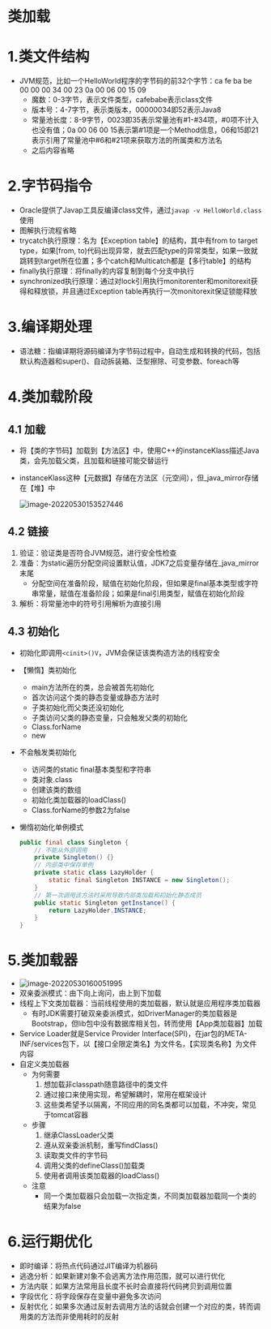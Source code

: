 # 类加载

# 1.类文件结构

- JVM规范，比如一个HelloWorld程序的字节码的前32个字节：ca fe ba be 00 00 00 34 00 23 0a 00 06 00 15 09
  - 魔数：0-3字节，表示文件类型，cafebabe表示class文件
  - 版本号：4-7字节，表示类版本，00000034即52表示Java8
  - 常量池长度：8-9字节，0023即35表示常量池有#1-#34项，#0项不计入也没有值；0a 00 06 00 15表示第#1项是一个Method信息，06和15即21表示引用了常量池中#6和#21项来获取方法的所属类和方法名
  - 之后内容省略

# 2.字节码指令

- Oracle提供了Javap工具反编译class文件，通过`javap -v HelloWorld.class`使用
- 图解执行流程省略
- trycatch执行原理：名为【Exception table】的结构，其中有from to target type，如果[from, to)代码出现异常，就去匹配type的异常类型，如果一致就跳转到target所在位置；多个catch和Multicatch都是【多行table】的结构
- finally执行原理：将finally的内容复制到每个分支中执行
- synchronized执行原理：通过对lock引用执行monitorenter和monitorexit获得和释放锁，并且通过Exception table再执行一次monitorexit保证锁能释放

# 3.编译期处理

- 语法糖：指编译期将源码编译为字节码过程中，自动生成和转换的代码，包括默认构造器和super()、自动拆装箱、泛型擦除、可变参数、foreach等

# 4.类加载阶段

## 4.1 加载

- 将【类的字节码】加载到【方法区】中，使用C++的instanceKlass描述Java类，会先加载父类，且加载和链接可能交替运行

- instanceKlass这种【元数据】存储在方法区（元空间），但_java_mirror存储在【堆】中

  ![image-20220530153527446](C:\Users\91494\AppData\Roaming\Typora\typora-user-images\image-20220530153527446.png)

## 4.2 链接

1. 验证：验证类是否符合JVM规范，进行安全性检查
2. 准备：为static遍历分配空间设置默认值，JDK7之后变量存储在_java_mirror末尾
   - 分配空间在准备阶段，赋值在初始化阶段，但如果是final基本类型或字符串常量，赋值在准备阶段；如果是final引用类型，赋值在初始化阶段
3. 解析：将常量池中的符号引用解析为直接引用

## 4.3 初始化

- 初始化即调用`<cinit>()V`，JVM会保证该类构造方法的线程安全

- 【懒惰】类初始化

  - main方法所在的类，总会被首先初始化
  - 首次访问这个类的静态变量或静态方法时
  - 子类初始化而父类还没初始化
  - 子类访问父类的静态变量，只会触发父类的初始化
  - Class.forName
  - new

- 不会触发类初始化

  - 访问类的static final基本类型和字符串
  - 类对象.class
  - 创建该类的数组
  - 初始化类加载器的loadClass()
  - Class.forName的参数2为false

- 懒惰初始化单例模式

  ```java
  public final class Singleton {
      // 不能从外部调用
      private Singleton() {}
      // 内部类中保存单例
      private static class LazyHolder {
          static final Singleton INSTANCE = new Singleton();
      }
      // 第一次调用该方法时采用导致内部类加载和初始化静态成员
      public static Singleton getInstance() {
          return LazyHolder.INSTANCE;
      }
  }
  ```

# 5.类加载器

- ![image-20220530160051995](C:\Users\91494\AppData\Roaming\Typora\typora-user-images\image-20220530160051995.png)
- 双亲委派模式：由下向上询问，由上到下加载
- 线程上下文类加载器：当前线程使用的类加载器，默认就是应用程序类加载器
  - 有时JDK需要打破双亲委派模式，如DriverManager的类加载器是Bootstrap，但lib包中没有数据库相关包，转而使用【App类加载器】加载
- Service Loader就是Service Provider Interface(SPI)，在jar包的META-INF/services包下，以【接口全限定类名】为文件名，【实现类名称】为文件内容
- 自定义类加载器
  - 为何需要
    1. 想加载非classpath随意路径中的类文件
    2. 通过接口来使用实现，希望解耦时，常用在框架设计
    3. 这些类希望予以隔离，不同应用的同名类都可以加载，不冲突，常见于tomcat容器
  - 步骤
    1. 继承ClassLoader父类
    2. 遵从双亲委派机制，重写findClass()
    3. 读取类文件的字节码
    4. 调用父类的defineClass()加载类
    5. 使用者调用该类加载器的loadClass()
  - 注意
    - 同一个类加载器只会加载一次指定类，不同类加载器加载同一个类的结果为false

# 6.运行期优化

- 即时编译：将热点代码通过JIT编译为机器码
- 逃逸分析：如果新建对象不会逃离方法作用范围，就可以进行优化
- 方法内联：如果方法常用且长度不长时会直接将代码拷贝到调用位置
- 字段优化：将字段保存在变量中避免多次访问
- 反射优化：如果多次通过反射去调用方法的话就会创建一个对应的类，转而调用类的方法而非使用耗时的反射